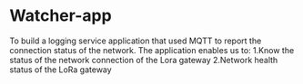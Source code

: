 # Watcher-app
To build a logging service application that used MQTT to report the connection status of the network. The application enables us to:
1.Know the status of the network connection of the Lora gateway
2.Network health status of the LoRa gateway
